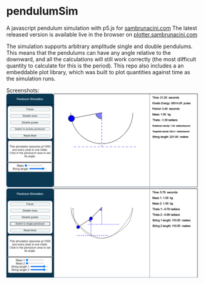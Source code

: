# pendulumSim

A javascript pendulum simulation with p5.js for [sambrunacini.com](http://sambrunacini.com/)
The latest released version is available live in the browser on [plotter.sambrunacini.com](http://plotter.sambrunacini.com/PendulumSimulation/)

The simulation supports arbitrary amplitude single and double pendulums. This means that the pendulums can have any angle relative to the downward, and all the calculations will still work correctly (the most difficult quantity to calculate for this is the period). This repo also includes a an embeddable plot library, which was built to plot quantities against time as the simulation runs.

Screenshots:
![Single pendulum](single_pendulum.png)
![Double pendulum](double_pendulum.png)
